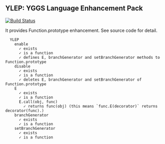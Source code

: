 YLEP: YGGS Language Enhancement Pack
------------------------------------

[![Build Status](https://travis-ci.org/kt3k/ylep.png?branch=master)](https://travis-ci.org/kt3k/ylep)

It provides Function.prototype enhancement. See source code for detail.

```
  YLEP
    enable
      ✓ exists 
      ✓ is a function 
      ✓ defines E, branchGenerator and setBranchGenerator methods to Function.prototype 
    disable
      ✓ exists 
      ✓ is a function 
      ✓ deletes E, branchGenerator and setBranchGenerator of Function.prototype 
    E
      ✓ exists 
      ✓ is a function 
      E.call(obj, func)
        ✓ returns func(obj) (this means `func.E(decorator)` returns decorator(func).) 
    branchGenerator
      ✓ exists 
      ✓ is a function 
    setBranchGenerator
      ✓ exists 
      ✓ is a function
```
